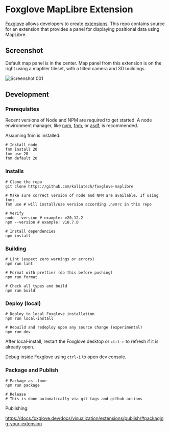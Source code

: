 # Foxglove MapLibre Extension

[Foxglove](https://foxglove.dev) allows developers to create [extensions](https://docs.foxglove.dev/docs/visualization/extensions/introduction). This repo contains source for an extension that provides a panel for displaying positional data using MapLibre.

## Screenshot

Default map panel is in the center. Map panel from this extension is on the right using a maptiler tileset, with a tilted camera and 3D buildings.

![Screenshot 001](docs/i/screenshot-20241008-001.avif)

## Development

### Prerequisites

Recent versions of Node and NPM are required to get started. A node environment manager,
like [nvm](https://github.com/nvm-sh/nvm), [fnm](https://github.com/Schniz/fnm),
or [asdf](https://asdf-vm.com/), is recommended.

Assuming fnm is installed:

```shell
# Install node
fnm install 20
fnm use 20
fnm default 20
```

### Installs

```shell
# Clone the repo
git clone https://github.com/kaliatech/foxglove-maplibre

# Make sure correct version of node and NPM are available. If using fnm:
fnm use # will install/use version according .nvmrc in this repo

# Verify
node --version # example: v20.12.2
npm --version # example: v10.7.0

# Install dependencies
npm install
```

### Building

```shell
# Lint (expect zero warnings or errors)
npm run lint

# Format with prettier (do this before pushing)
npm run format

# Check all types and build
npm run build
```

### Deploy (local)

```shell
# Deploy to local Foxglove installation
npm run local-install

# Rebuild and redeploy upon any source change (experimental)
npm run dev

```

After local-install, restart the Foxglove desktop or `ctrl-r` to refresh if it is already open.

Debug inside Foxglove using `ctrl-i` to open dev console.

### Package and Publish

```shell
# Package as .foxe
npm run package

# Release
# This is done automatically via git tags and github actions
```

Publishing:

https://docs.foxglove.dev/docs/visualization/extensions/publish/#packaging-your-extension
